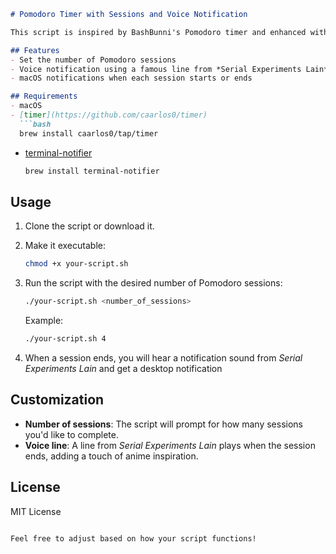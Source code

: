 ```markdown
# Pomodoro Timer with Sessions and Voice Notification

This script is inspired by BashBunni's Pomodoro timer and enhanced with extra features such as multiple sessions and a voice line from *Serial Experiments Lain*. It uses `timer` for Pomodoro intervals and `terminal-notifier` for macOS notifications.

## Features
- Set the number of Pomodoro sessions
- Voice notification using a famous line from *Serial Experiments Lain*
- macOS notifications when each session starts or ends

## Requirements
- macOS
- [timer](https://github.com/caarlos0/timer) 
  ```bash
  brew install caarlos0/tap/timer
  ```
- [terminal-notifier](https://github.com/julienXX/terminal-notifier) 
  ```bash
  brew install terminal-notifier
  ```

## Usage

1. Clone the script or download it.
2. Make it executable:
   ```bash
   chmod +x your-script.sh
   ```
3. Run the script with the desired number of Pomodoro sessions:
   ```bash
   ./your-script.sh <number_of_sessions>
   ```
   
   Example:
   ```bash
   ./your-script.sh 4
   ```

4. When a session ends, you will hear a notification sound from *Serial Experiments Lain* and get a desktop notification 

## Customization

- **Number of sessions**: The script will prompt for how many sessions you'd like to complete.
- **Voice line**: A line from *Serial Experiments Lain* plays when the session ends, adding a touch of anime inspiration.

## License
MIT License
```

Feel free to adjust based on how your script functions!
